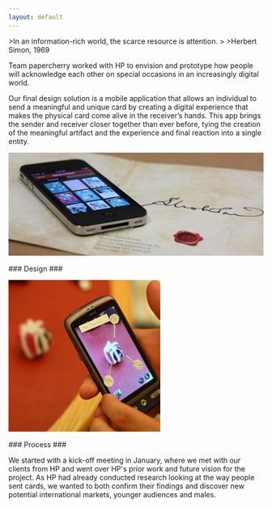 ```yaml
---
layout: default
---
```


<section id="project" class="container" markdown="block">
>In an information-rich world, the scarce resource is attention.
>
>Herbert Simon, 1969

Team papercherry worked with HP to envision and prototype how people will acknowledge each other on special occasions in an increasingly digital world.

Our final design solution is a mobile application that allows an individual to send a meaningful and unique card by creating a digital experience that makes the physical card come alive in the receiver’s hands. This app brings the sender and receiver closer together than ever before, tying the creation of the meaningful artifact and the experience and final reaction into a single entity.

![Inkwell](/img/title.jpg)
</section>

<section id="design" class="container" markdown="block">
### Design ###

![Visioning prototype](/img/visioning.jpg)
</section>

<section id="process" class="container" markdown="block">
### Process ###

We started with a kick-off meeting in January, where we met with our clients from HP and went over HP's prior work and future vision for the project. As HP had already conducted research looking at the way people sent cards, we wanted to both confirm their findings and discover new potential international markets, younger audiences and males.

</section>
